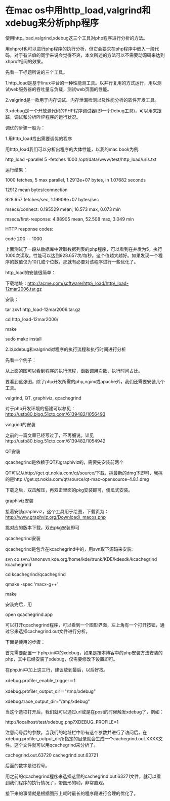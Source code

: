# 在mac os中用http\_load,valgrind和xdebug来分析php程序

使用http\_load,valgrind,xdebug这三个工具对php程序进行分析的方法。

用xhprof也可以进行php程序的执行分析，但它会要求在php程序中嵌入一段代码，对于有洁癖的同学来说会觉得不爽，本文所述的方法可以不需要动源码来达到xhprof相同的效果。



先看一下标题所说的三个工具。



1.http\_load是基于linux平台的一种性能测工具。以并行复用的方式运行，用以测试web服务器的吞吐量与负载，测试web页面的性能。

2.valgrind是一款用于内存调试、内存泄漏检测以及性能分析的软件开发工具。

3.xdebug是一个开放源代码的PHP程序调试器\(即一个Debug工具\)，可以用来跟踪，调试和分析PHP程序的运行状况。

调优的步骤一般为：



1.用http\_load找出需要调优的程序



用http\_load我们可以分析出程序的大体性能，以我的mac book为例:



http\_load -parallel 5 -fetches 1000 /opt/data/www/test/http\_load/urls.txt  

运行结果：



1000 fetches, 5 max parallel, 1.2912e+07 bytes, in 1.07682 seconds 

12912 mean bytes/connection 

928.657 fetches/sec, 1.19908e+07 bytes/sec 

msecs/connect: 0.195529 mean, 16.573 max, 0.073 min 

msecs/first-response: 4.88905 mean, 52.508 max, 3.049 min 

HTTP response codes: 

  code 200 -- 1000 

上面测试了一段从数据库中读取数据列表的php程序，可以看到在并发为5，执行1000次读取，性能可以达到928.657次/每秒。这个值越大越好。如果发现一个程序的数值仅为10几或个位数，那就有必要对该程序进行一些优化了。



http\_load的安装很简单：



下载地址：http://acme.com/software/http\_load/http\_load-12mar2006.tar.gz



安装：



tar zxvf http\_load-12mar2006.tar.gz 

cd http\_load-12mar2006/ 

make 

sudo make install 

 



2.以xdebug和valgrind对程序的执行流程和执行时间进行分析



先看一个例子：







从上面的图可以看到程序的执行流程，函数调用次数，执行时间占比。



要看到这张图，除了php开发所需的php,nginx或apache外，我们还需要安装几个工具。



valgrind, QT, graphiviz, qcachegrind



对于php开发环境的搭建可以参见：http://ustb80.blog.51cto.com/6139482/1056493



 



valgrind的安装



之前的一篇文章已经写过了，不再细说。详见http://ustb80.blog.51cto.com/6139482/1054942



 



QT安装



qcachegrind是依赖于QT和graphiviz的，需要先安装前两个



QT可以从http://get.qt.nokia.com/qt/source/下载，挑最新的dmg下即可，我挑的是http://get.qt.nokia.com/qt/source/qt-mac-opensource-4.8.1.dmg



下载之后，双击解压，再双击里面的pkg安装即可，傻瓜式安装。



 



graphiviz安装



接着安装graphiviz，这个工具用于绘图，下载页为：http://www.graphviz.org/Download\_macos.php



挑对应的版本下载，双击pkg安装即可



 



qcachegrind安装



qcachegrind是包含在kcachegrind中的，用svn取下源码来安装:



svn co svn://anonsvn.kde.org/home/kde/trunk/KDE/kdesdk/kcachegrind kcachegrind 

cd kcachegrind/qcachegrind 

qmake -spec 'macx-g++' 

make 

安装完后，用



open qcachegrind.app 

可以打开qcachegrind程序，可以看到一个图形界面，左上角有一个打开按钮，通过它来选择cachegrind.out文件进行分析。



 



下面是使用的步骤：



首先需要配置一下php.ini中的xdebug，如果是按本博客中的php安装方法安装的php，其中已经安装了xdebug，仅需要修改下设置即可。



在php.ini中加上这三行，建议放到最后，以后好找。



xdebug.profiler\_enable\_trigger＝1 

xdebug.profiler\_output\_dir＝"/tmp/xdebug"

xdebug.trace\_output\_dir="/tmp/xdebug"

当这个选项打开后，我们就可以通过url或是在post的时候触发xdebug了，例如：



http://localhost/test/xdebug.php?XDEBUG\_PROFILE=1 

注意问号后的参数，当我们的地址栏中带有这个参数并进行了访问后，在xdebug.profiler\_output\_dir所指定的目录就会生成一个cachegrind.out.XXXX文件。这个文件就可以用qcachegrind来分析了。



cachegrind.out.63720 cachegrind.out.63721 

后面的数字是进程号。



用之前的qcachegrind程序来选择这里的cachegrind.out.63271文件，就可以看到我们程序的执行情况了，带图形的哟，非常直观。



接下来的事情就是根据图形上耗时最长的程序段进行合理的优化了。


